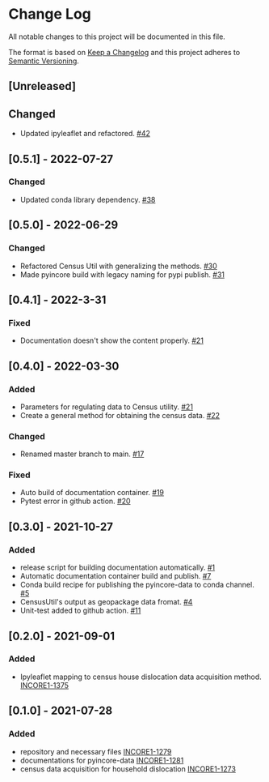 # Change Log
All notable changes to this project will be documented in this file.

The format is based on [Keep a Changelog](http://keepachangelog.com/)
and this project adheres to [Semantic Versioning](http://semver.org/).

## [Unreleased]
## Changed
- Updated ipyleaflet and refactored. [#42](https://github.com/IN-CORE/pyincore-data/issues/42)
## [0.5.1] - 2022-07-27
### Changed
- Updated conda library dependency. [#38](https://github.com/IN-CORE/pyincore-data/issues/38)

## [0.5.0] - 2022-06-29
### Changed
- Refactored Census Util with generalizing the methods. [#30](https://github.com/IN-CORE/pyincore-data/issues/30)
- Made pyincore build with legacy naming for pypi publish. [#31](https://github.com/IN-CORE/pyincore-data/issues/31)

## [0.4.1] - 2022-3-31
### Fixed
- Documentation doesn't show the content properly. [#21](https://github.com/IN-CORE/pyincore-data/issues/21)

## [0.4.0] - 2022-03-30 
### Added
- Parameters for regulating data to Census utility. [#21](https://github.com/IN-CORE/pyincore-data/issues/21)
- Create a general method for obtaining the census data. [#22](https://github.com/IN-CORE/pyincore-data/issues/22)

### Changed
- Renamed master branch to main. [#17](https://github.com/IN-CORE/pyincore-data/issues/17)

### Fixed
- Auto build of documentation container. [#19](https://github.com/IN-CORE/pyincore-data/issues/19)
- Pytest error in github action. [#20](https://github.com/IN-CORE/pyincore-data/issues/20)

## [0.3.0] - 2021-10-27
### Added
- release script for building documentation automatically. [#1](https://github.com/IN-CORE/pyincore-data/issues/1)
- Automatic documentation container build and publish. [#7](https://github.com/IN-CORE/pyincore-data/issues/7)
- Conda build recipe for publishing the pyincore-data to conda channel. [#5](https://github.com/IN-CORE/pyincore-data/issues/5)
- CensusUtil's output as geopackage data fromat. [#4](https://github.com/IN-CORE/pyincore-data/issues/4)
- Unit-test added to github action. [#11](https://github.com/IN-CORE/pyincore-data/issues/11)

## [0.2.0] - 2021-09-01
### Added
- Ipyleaflet mapping to census house dislocation data acquisition method. [INCORE1-1375](https://opensource.ncsa.illinois.edu/jira/browse/INCORE1-1375)

## [0.1.0] - 2021-07-28
### Added
- repository and necessary files [INCORE1-1279](https://opensource.ncsa.illinois.edu/jira/browse/INCORE1-1279)
- documentations for pyincore-data [INCORE1-1281](https://opensource.ncsa.illinois.edu/jira/browse/INCORE1-1281)
- census data acquisition for household dislocation [INCORE1-1273](https://opensource.ncsa.illinois.edu/jira/browse/INCORE1-1273)
